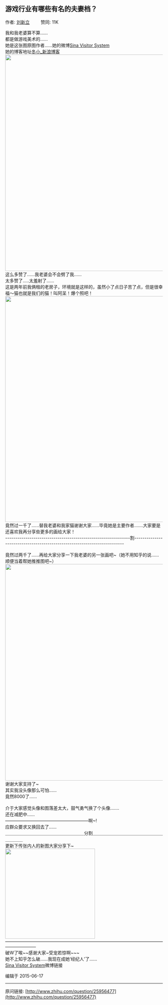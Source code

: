 ## 游戏行业有哪些有名的夫妻档？

作者: [刘新立](http://www.zhihu.com/people/liu-xin-li-07)&nbsp;&nbsp;&nbsp;&nbsp;&nbsp;&nbsp;&nbsp;&nbsp; 赞同: 11K


我和我老婆算不算……<br>都是做游戏美术的……<br>她是这张图原图作者……她的微博<a href="http://weibo.com/u/1750244474" class=" wrap external" target="_blank" rel="nofollow noreferrer">Sina Visitor System<i class="icon-external"></i></a><br>她的博客地址<a href="http://blog.sina.com.cn/u/1750244474" class=" wrap external" target="_blank" rel="nofollow noreferrer">冬小_新浪博客<i class="icon-external"></i></a><br><img src="http://pic3.zhimg.com/a8cd9eef88956ee76a9b036ffe17ac96_b.jpg" data-rawwidth="690" data-rawheight="976" class="origin_image zh-lightbox-thumb" width="690" data-original="http://pic3.zhimg.com/a8cd9eef88956ee76a9b036ffe17ac96_r.jpg"><br>这么多赞了……我老婆会不会劈了我……<br>太多赞了.....太羞射了......<br>这是两年前我俩租的老房子，环境就是这样的，虽然小了点日子苦了点，但是很幸福～猫也就是我们的猫！叫阿呆！爆个照吧！<br><img src="http://pic2.zhimg.com/89c2ad364651ac4370159d85733ec561_b.jpg" data-rawwidth="720" data-rawheight="960" class="origin_image zh-lightbox-thumb" width="720" data-original="http://pic2.zhimg.com/89c2ad364651ac4370159d85733ec561_r.jpg">竟然过一千了......替我老婆和我家猫谢谢大家......毕竟她是主要作者.......大家要是还喜欢我再分享些更多的画给大家！<br>--------------------------------------------------------------割-------------------------------------------------------------------------<br><br>竟然过两千了……再给大家分享一下我老婆的另一张画吧~（她不用知乎的说……顺便当着帮她推推图吧~）<br><img src="http://pic4.zhimg.com/8c6993f6c9ea3a192fa2f0b81231f5c7_b.jpg" data-rawwidth="690" data-rawheight="976" class="origin_image zh-lightbox-thumb" width="690" data-original="http://pic4.zhimg.com/8c6993f6c9ea3a192fa2f0b81231f5c7_r.jpg">谢谢大家支持了~<br>其实我没头像那么可怕…...<br>竟然8000了......<br><br>介于大家感觉头像和图落差太大，鼓气勇气换了个头像.......<br>还在减肥中......<br>———————————————————啊~!<br>应群众要求又换回去了……<br>＿＿＿＿＿＿＿＿＿＿＿＿＿＿＿＿＿＿分割＿＿＿＿＿＿＿＿＿＿＿＿＿＿＿＿＿＿＿＿<br>更新下传张内人的新图大家分享下~<br><img src="http://pic2.zhimg.com/9607646dd2e348c9569a8aa9afc5327d_b.jpg" data-rawwidth="287" data-rawheight="1500" class="content_image" width="287"><br>———————————————————————————————————————————<br>破W了唉~~感谢大家~受宠若惊啊~~~<br>她不上知乎怎么破……我现在成她‘经纪人’了……<br><a href="http://weibo.com/u/1750244474" class=" wrap external" target="_blank" rel="nofollow noreferrer">Sina Visitor System<i class="icon-external"></i></a>微博链接



编辑于 2015-06-17



---
原问链接: [http://www.zhihu.com/question/25956477](http://www.zhihu.com/question/25956477)